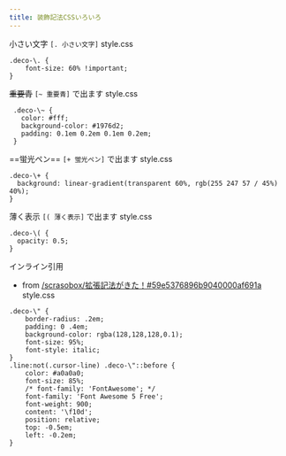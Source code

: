 ```yaml
---
title: 装飾記法CSSいろいろ
---
```


小さい文字 `[. 小さい文字]`
style.css

````
.deco-\. {
	font-size: 60% !important;
}
````

~~重要青~~ `[~ 重要青]` で出ます
style.css

````
 .deco-\~ {
   color: #fff;
   background-color: #1976d2;
   padding: 0.1em 0.2em 0.1em 0.2em;
 }
````

==蛍光ペン== `[+ 蛍光ペン]` で出ます
style.css

````
.deco-\+ {
  background: linear-gradient(transparent 60%, rgb(255 247 57 / 45%) 40%);
} 

````

薄く表示 `[( 薄く表示]` で出ます
style.css

````
.deco-\( {
  opacity: 0.5;
} 
````

インライン引用

* from [/scrasobox/拡張記法がきた！#59e5376896b9040000af691a](https://scrapbox.io/scrasobox/拡張記法がきた！#59e5376896b9040000af691a)
  style.css

````
.deco-\" {
  	border-radius: .2em;
  	padding: 0 .4em;
  	background-color: rgba(128,128,128,0.1); 
  	font-size: 95%;
  	font-style: italic;
}
.line:not(.cursor-line) .deco-\"::before { 
  	color: #a0a0a0;
  	font-size: 85%; 
  	/* font-family: 'FontAwesome'; */
  	font-family: 'Font Awesome 5 Free';
  	font-weight: 900;
  	content: '\f10d';
    position: relative;
    top: -0.5em;
    left: -0.2em;
}
````
